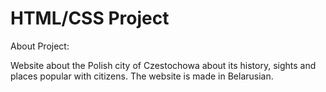 # HTML/CSS Project

About Project:

  Website about the Polish city of Czestochowa about its history, sights and places popular with citizens. The website is made in Belarusian.
